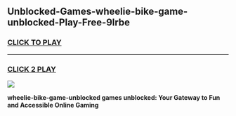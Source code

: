 
## Unblocked-Games-wheelie-bike-game-unblocked-Play-Free-9lrbe
<h3>
<a href="https://premium76.site?title=wheelie-bike-game-unblocked&ref=10A">CLICK TO PLAY</a></h3>
<hr>

<h3>
<a href="https://premium76.site?title=wheelie-bike-game-unblocked&ref=10A">CLICK 2 PLAY</a>
  
</h3>

<a href="https://premium76.site?title=wheelie-bike-game-unblocked&ref=10A"><img src="https://clearcache.store/games.png"></a>


**wheelie-bike-game-unblocked games unblocked: Your Gateway to Fun and Accessible Online Gaming**
